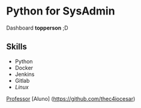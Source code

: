 
# Python for SysAdmin

Dashboard **topperson** ;D

## Skills

- Python
- Docker
- Jenkins
- Gitlab
- *Linux*

[Professor](https://github.com/LucasRicciardi)
[Aluno] (https://github.com/thec4iocesar)
